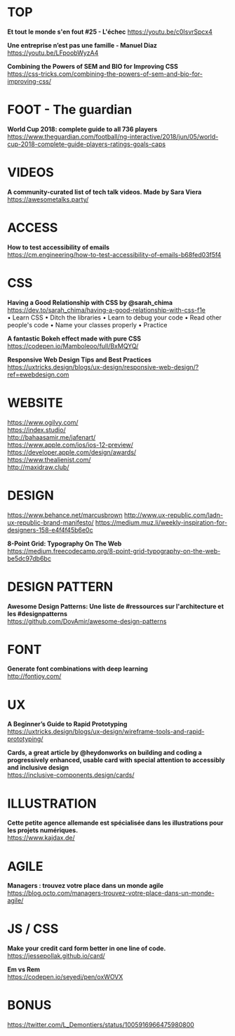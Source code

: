 # TOP

**Et tout le monde s'en fout #25 - L'échec**
https://youtu.be/c0IsvrSpcx4

**Une entreprise n’est pas une famille - Manuel Diaz**
https://youtu.be/LFpoobWyzA4

**Combining the Powers of SEM and BIO for Improving CSS**  
https://css-tricks.com/combining-the-powers-of-sem-and-bio-for-improving-css/



# FOOT - The guardian

**World Cup 2018: complete guide to all 736 players**  
https://www.theguardian.com/football/ng-interactive/2018/jun/05/world-cup-2018-complete-guide-players-ratings-goals-caps



# VIDEOS

**A community-curated list of tech talk videos. Made by Sara Viera**  
https://awesometalks.party/



# ACCESS

**How to test accessibility of emails**  
https://cm.engineering/how-to-test-accessibility-of-emails-b68fed03f5f4



# CSS

**Having a Good Relationship with CSS by @sarah_chima**  
https://dev.to/sarah_chima/having-a-good-relationship-with-css-f1e  
• Learn CSS
• Ditch the libraries
• Learn to debug your code
• Read other people's code
• Name your classes properly
• Practice  

**A fantastic Bokeh effect made with pure CSS**  
https://codepen.io/Mamboleoo/full/BxMQYQ/

**Responsive Web Design Tips and Best Practices**  
https://uxtricks.design/blogs/ux-design/responsive-web-design/?ref=ewebdesign.com



# WEBSITE

https://www.ogilvy.com/  
https://index.studio/  
http://bahaasamir.me/jafenart/  
https://www.apple.com/ios/ios-12-preview/  
https://developer.apple.com/design/awards/  
https://www.thealienist.com/  
http://maxidraw.club/



# DESIGN

https://www.behance.net/marcusbrown
http://www.ux-republic.com/ladn-ux-republic-brand-manifesto/
https://medium.muz.li/weekly-inspiration-for-designers-158-e4f4f45b6e0c  


**8-Point Grid: Typography On The Web**  
https://medium.freecodecamp.org/8-point-grid-typography-on-the-web-be5dc97db6bc



# DESIGN PATTERN

**Awesome Design Patterns: Une liste de #ressources sur l'architecture et les #designpatterns**  
https://github.com/DovAmir/awesome-design-patterns



# FONT

**Generate font combinations with deep learning**  
http://fontjoy.com/



# UX

**A Beginner’s Guide to Rapid Prototyping**  
https://uxtricks.design/blogs/ux-design/wireframe-tools-and-rapid-prototyping/

**Cards, a great article by @heydonworks on building and coding a progressively enhanced, usable card with special attention to accessibly and inclusive design**  
https://inclusive-components.design/cards/




# ILLUSTRATION

**Cette petite agence allemande est spécialisée dans les illustrations pour les projets numériques.**  
https://www.kajdax.de/




# AGILE

**Managers : trouvez votre place dans un monde agile**  
https://blog.octo.com/managers-trouvez-votre-place-dans-un-monde-agile/




# JS / CSS

**Make your credit card form better in one line of code.**  
https://jessepollak.github.io/card/

**Em vs Rem**  
https://codepen.io/seyedi/pen/oxWOVX




# BONUS

https://twitter.com/L_Demontiers/status/1005916966475980800

